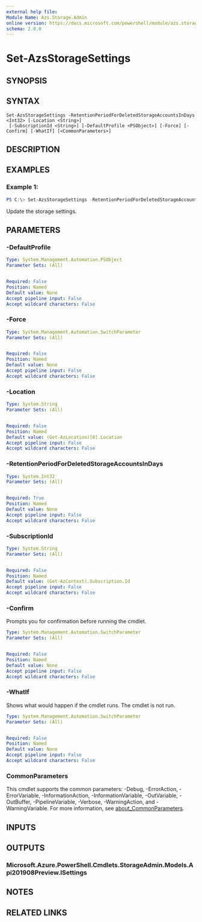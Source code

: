```yaml
---
external help file:
Module Name: Azs.Storage.Admin
online version: https://docs.microsoft.com/powershell/module/azs.storage.admin/set-azsstoragesettings
schema: 2.0.0
---
```


# Set-AzsStorageSettings

## SYNOPSIS


## SYNTAX

```
Set-AzsStorageSettings -RetentionPeriodForDeletedStorageAccountsInDays <Int32> [-Location <String>]
 [-SubscriptionId <String>] [-DefaultProfile <PSObject>] [-Force] [-Confirm] [-WhatIf] [<CommonParameters>]
```

## DESCRIPTION


## EXAMPLES

### Example 1:
```powershell
PS C:\> Set-AzsStorageSettings -RetentionPeriodForDeletedStorageAccountsInDays 1
```

Update the storage settings.

## PARAMETERS

### -DefaultProfile


```yaml
Type: System.Management.Automation.PSObject
Parameter Sets: (All)


Required: False
Position: Named
Default value: None
Accept pipeline input: False
Accept wildcard characters: False

```

### -Force


```yaml
Type: System.Management.Automation.SwitchParameter
Parameter Sets: (All)


Required: False
Position: Named
Default value: None
Accept pipeline input: False
Accept wildcard characters: False

```

### -Location


```yaml
Type: System.String
Parameter Sets: (All)


Required: False
Position: Named
Default value: (Get-AzLocation)[0].Location
Accept pipeline input: False
Accept wildcard characters: False

```

### -RetentionPeriodForDeletedStorageAccountsInDays


```yaml
Type: System.Int32
Parameter Sets: (All)


Required: True
Position: Named
Default value: None
Accept pipeline input: False
Accept wildcard characters: False

```

### -SubscriptionId


```yaml
Type: System.String
Parameter Sets: (All)


Required: False
Position: Named
Default value: (Get-AzContext).Subscription.Id
Accept pipeline input: False
Accept wildcard characters: False

```

### -Confirm
Prompts you for confirmation before running the cmdlet.

```yaml
Type: System.Management.Automation.SwitchParameter
Parameter Sets: (All)


Required: False
Position: Named
Default value: None
Accept pipeline input: False
Accept wildcard characters: False

```

### -WhatIf
Shows what would happen if the cmdlet runs.
The cmdlet is not run.

```yaml
Type: System.Management.Automation.SwitchParameter
Parameter Sets: (All)


Required: False
Position: Named
Default value: None
Accept pipeline input: False
Accept wildcard characters: False

```

### CommonParameters
This cmdlet supports the common parameters: -Debug, -ErrorAction, -ErrorVariable, -InformationAction, -InformationVariable, -OutVariable, -OutBuffer, -PipelineVariable, -Verbose, -WarningAction, and -WarningVariable. For more information, see [about_CommonParameters](http://go.microsoft.com/fwlink/?LinkID=113216).

## INPUTS

## OUTPUTS

### Microsoft.Azure.PowerShell.Cmdlets.StorageAdmin.Models.Api201908Preview.ISettings



## NOTES

## RELATED LINKS

